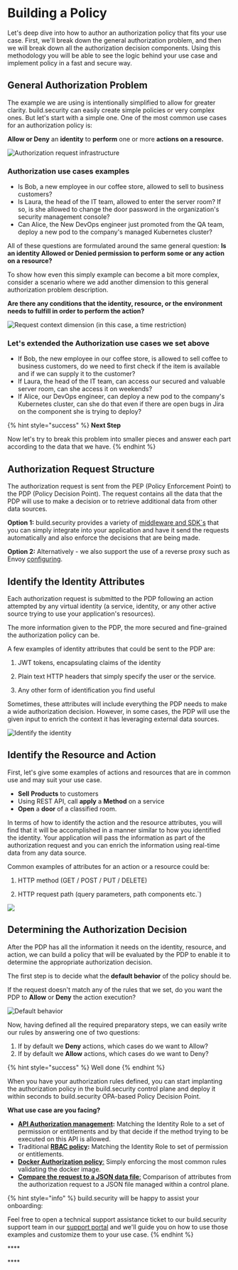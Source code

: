# Building a Policy

Let's deep dive into how to author an authorization policy that fits your use case. First, we'll break down the general authorization problem, and then we will break down all the authorization decision components. Using this methodology you will be able to see the logic behind your use case and implement policy in a fast and secure way.

## General Authorization Problem

The example we are using is intentionally simplified to allow for greater clarity. build.security can easily create simple policies or very complex ones. But let's start with a simple one. One of the most common use cases for an authorization policy is:

 **Allow or Deny** an **identity** to **perform** one or more **actions on a resource.**

![Authorization request infrastructure](https://files.readme.io/88d4953-Bob-authorization.jpg)

###  Authorization use cases examples

* Is Bob, a new employee in our coffee store, allowed to sell to business customers?
* Is Laura, the head of the IT team, allowed to enter the server room? If so, is she allowed to change the door password in the organization's security management console?
* Can Alice, the New DevOps engineer just promoted from the QA team, deploy a new pod to the company's managed Kubernetes cluster? 

All of these questions are formulated around the same general question:  **Is an identity Allowed or Denied permission to perform some or any action on a resource?** 

To show how even this simply example can become a bit more complex, consider a scenario where we add another dimension to this general authorization problem description. 

**Are there any conditions that the identity, resource, or the environment needs to fulfill in order to perform the action?** 

![Request context dimension \(in this case, a time restriction\)](https://files.readme.io/658f7a6-Bob-authorization_night.jpg)

### Let's extended the Authorization use cases we set above

* If Bob, the new employee in our coffee store, is allowed to sell coffee to business customers, do we need to first check if the item is available and if we can supply it to the customer?
* If Laura, the head of the IT team, can access our secured and valuable server room, can she access it on weekends?
* If Alice, our DevOps engineer, can deploy a new pod to the company's Kubernetes cluster, can she do that even if there are open bugs in Jira on the component she is trying to deploy?

{% hint style="success" %}
**Next Step**

Now let's try to break this problem into smaller pieces and answer each part according to the data that we have.
{% endhint %}

## **Authorization Request Structure**

The authorization request is sent from the PEP \(Policy Enforcement Point\) to the PDP \(Policy Decision Point\). The request contains all the data that the PDP will use to make a decision or to retrieve additional data from other data sources.

**Option 1:** build.security provides a variety of [middleware and SDK\`s]() that you can simply integrate into your application and have it send the requests automatically and also enforce the decisions that are being made.

**Option 2:** Alternatively - we also support the use of a reverse proxy such as Envoy [configuring](../../pep-integrations-1/envoy-proxy-plugin.md).

## Identify the Identity Attributes

Each authorization request is submitted to the PDP following an action attempted by any virtual identity \(a service, identity, or any other active source trying to use your application's resources\).

The more information given to the PDP, the more secured and fine-grained the authorization policy can be.

A few examples of identity attributes that could be sent to the PDP are: 

1. JWT tokens, encapsulating claims of the identity 

2. Plain text HTTP headers that simply specify the user or the service. 

3. Any other form of identification you find useful

Sometimes, these attributes will include everything the PDP needs to make a wide authorization decision. However, in some cases, the PDP will use the given input to enrich the context it has leveraging external data sources.

![Identify the identity](https://files.readme.io/92610b3-policy_authorization_examples-01.png)

## Identify the Resource and Action

First, let's give some examples of actions and resources that are in common use and may  suit your use case.

* **Sell** **Products** to customers 
* Using REST API, call **apply** a **Method** on a service 
* **Open** a **door** of a classified room.

In terms of how to identify the action and the resource attributes, you will find that it will be accomplished in a manner similar to how you identified the identity. Your application will pass the information as part of the authorization request and you can enrich the information using real-time data from any data source.

Common examples of attributes for an action or a resource could be:

 1. HTTP method \(GET / POST / PUT / DELETE\)

 2. HTTP request path \(query parameters, path components etc.\`\)



![](https://files.readme.io/93b8351-policy_authorization_examples-02.png)

## Determining the Authorization Decision

After the PDP has all the information it needs on the identity, resource, and action, we can build a policy that will be evaluated by the PDP to enable it to determine the appropriate authorization decision.

The first step is to decide what the **default behavior** of the policy should be.

If the request doesn't match any of the rules that we set, do you want the PDP to **Allow** or **Deny** the action execution?

![Default behavior](https://files.readme.io/9d7d0e7-policy_authorization_examples-03.png)

Now, having defined all the required preparatory steps, we can easily write our rules by answering one of two questions:

1. If by default we **Deny** actions, which cases do we want to Allow?
2. If by default we **Allow** actions, which cases do we want to Deny?

{% hint style="success" %}
Well done
{% endhint %}

When you have your authorization rules defined, you can start implanting the authorization policy in the build.security control plane and deploy it within seconds to build.security OPA-based Policy Decision Point.

**What use case are you facing?** 

* [**API Authorization management**](../../policy-examples/full-api-authorization-policy.md)**:** Matching the Identity Role to a set of permission or entitlements and by that decide if the method trying to be executed on this API is allowed.
* Traditional  [**RBAC policy**](../../policy-examples/full-rbac-policy.md)**:** Matching the Identity Role to set of permission or entitlements. 
* [**Docker Authorization policy**:]() Simply enforcing the most common rules validating the docker image.
* [**Compare the request to a JSON data file**:](../../policy-examples/internal-data-source.md) Comparison of attributes from the authorization request to a JSON file managed within a control plane.

{% hint style="info" %}
build.security will be happy to assist your onboarding:

Feel free to open a technical support assistance ticket to our build.security support team in our [support portal](https://build-security.atlassian.net/servicedesk/customer/user/login?destination=portals) and we'll guide you on how to use those examples and customize them to your use case.
{% endhint %}



















\*\*\*\*

\*\*\*\*

